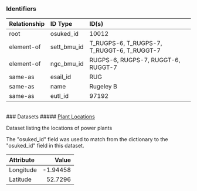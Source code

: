### Identifiers

| Relationship   | ID Type     | ID(s)                                      |
|:---------------|:------------|:-------------------------------------------|
| root           | osuked_id   | 10012                                      |
| element-of     | sett_bmu_id | T_RUGPS-6, T_RUGPS-7, T_RUGGT-6, T_RUGGT-7 |
| element-of     | ngc_bmu_id  | RUGPS-6, RUGPS-7, RUGGT-6, RUGGT-7         |
| same-as        | esail_id    | RUG                                        |
| same-as        | name        | Rugeley B                                  |
| same-as        | eutl_id     | 97192                                      |

<br>
### Datasets
##### <a href="https://raw.githubusercontent.com/OSUKED/Dictionary-Datasets/main/datasets/plant-locations/datapackage.json">Plant Locations</a>

Dataset listing the locations of power plants

The "osuked_id" field was used to match from the dictionary to the "osuked_id" field in this dataset.

| Attribute   |    Value |
|:------------|---------:|
| Longitude   | -1.94458 |
| Latitude    | 52.7296  |
